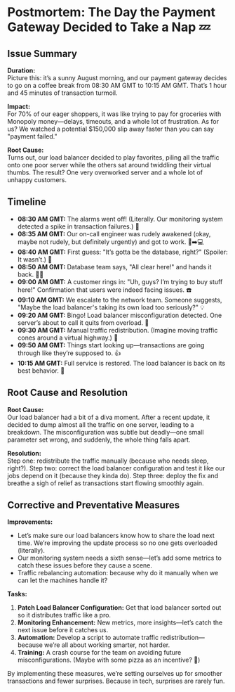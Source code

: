 # Postmortem: The Day the Payment Gateway Decided to Take a Nap 💤

## Issue Summary

**Duration:**  
Picture this: it’s a sunny August morning, and our payment gateway decides to go on a coffee break from 08:30 AM GMT to 10:15 AM GMT. That’s 1 hour and 45 minutes of transaction turmoil.

**Impact:**  
For 70% of our eager shoppers, it was like trying to pay for groceries with Monopoly money—delays, timeouts, and a whole lot of frustration. As for us? We watched a potential $150,000 slip away faster than you can say "payment failed."

**Root Cause:**  
Turns out, our load balancer decided to play favorites, piling all the traffic onto one poor server while the others sat around twiddling their virtual thumbs. The result? One very overworked server and a whole lot of unhappy customers.


## Timeline

- **08:30 AM GMT:** The alarms went off! (Literally. Our monitoring system detected a spike in transaction failures.) 🚨
- **08:35 AM GMT:** Our on-call engineer was rudely awakened (okay, maybe not rudely, but definitely urgently) and got to work. 🛌➡️💻
- **08:40 AM GMT:** First guess: "It’s gotta be the database, right?" (Spoiler: It wasn’t.) 🤔
- **08:50 AM GMT:** Database team says, "All clear here!" and hands it back. 🙅‍♂️
- **09:00 AM GMT:** A customer rings in: "Uh, guys? I’m trying to buy stuff here!" Confirmation that users were indeed facing issues. ☎️
- **09:10 AM GMT:** We escalate to the network team. Someone suggests, "Maybe the load balancer's taking its own load too seriously?" 💡
- **09:20 AM GMT:** Bingo! Load balancer misconfiguration detected. One server’s about to call it quits from overload. 🎯
- **09:30 AM GMT:** Manual traffic redistribution. (Imagine moving traffic cones around a virtual highway.) 🚧
- **09:50 AM GMT:** Things start looking up—transactions are going through like they’re supposed to. 👍
- **10:15 AM GMT:** Full service is restored. The load balancer is back on its best behavior. 🎉

## Root Cause and Resolution

**Root Cause:**  
Our load balancer had a bit of a diva moment. After a recent update, it decided to dump almost all the traffic on one server, leading to a breakdown. The misconfiguration was subtle but deadly—one small parameter set wrong, and suddenly, the whole thing falls apart.

**Resolution:**  
Step one: redistribute the traffic manually (because who needs sleep, right?). Step two: correct the load balancer configuration and test it like our jobs depend on it (because they kinda do). Step three: deploy the fix and breathe a sigh of relief as transactions start flowing smoothly again.

## Corrective and Preventative Measures

**Improvements:**  
- Let’s make sure our load balancers know how to share the load next time. We’re improving the update process so no one gets overloaded (literally).
- Our monitoring system needs a sixth sense—let’s add some metrics to catch these issues before they cause a scene.
- Traffic rebalancing automation: because why do it manually when we can let the machines handle it?

**Tasks:**
1. **Patch Load Balancer Configuration:** Get that load balancer sorted out so it distributes traffic like a pro.
2. **Monitoring Enhancement:** New metrics, more insights—let’s catch the next issue before it catches us.
3. **Automation:** Develop a script to automate traffic redistribution—because we’re all about working smarter, not harder.
4. **Training:** A crash course for the team on avoiding future misconfigurations. (Maybe with some pizza as an incentive? 🍕)

By implementing these measures, we’re setting ourselves up for smoother transactions and fewer surprises. Because in tech, surprises are rarely fun.
